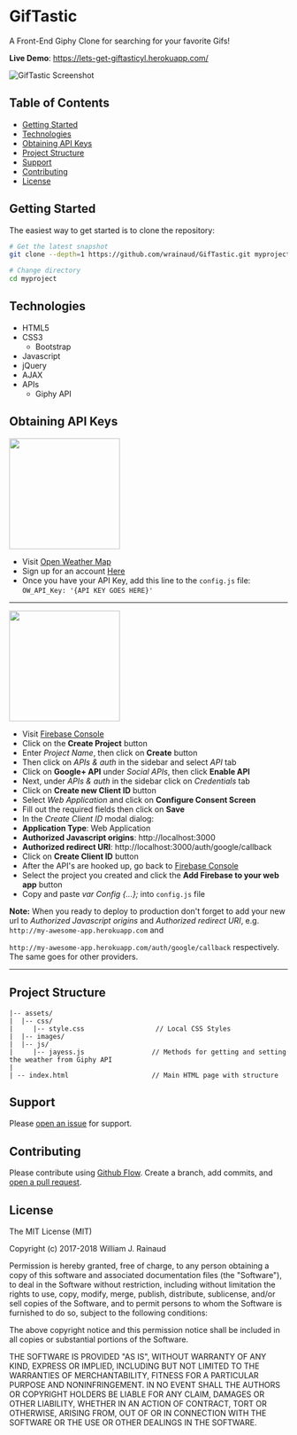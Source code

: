 # GifTastic
A Front-End Giphy Clone for searching for your favorite Gifs!

**Live Demo**: https://lets-get-giftasticyl.herokuapp.com/

<img src="assets/images/screenshot.png" alt="GifTastic Screenshot" align="center" />

Table of Contents
-------

- [Getting Started](#getting-started)
- [Technologies](#technologies)
- [Obtaining API Keys](#obtaining-api-keys)
- [Project Structure](#project-structure)
- [Support](#support)
- [Contributing](#contributing)
- [License](#license)

Getting Started
---------------

The easiest way to get started is to clone the repository:

```bash
# Get the latest snapshot
git clone --depth=1 https://github.com/wrainaud/GifTastic.git myproject

# Change directory
cd myproject

```
Technologies
-------

- HTML5
- CSS3
    - Bootstrap
- Javascript
- jQuery
- AJAX
- APIs
    - Giphy API

Obtaining API Keys
-------
<img src="https://openweathermap.org/themes/openweathermap/assets/vendor/owm/img/logo_OpenWeatherMap_orange.svg" width="200">

- Visit <a href="https://openweathermap.org/api" target="_blank">Open Weather Map</a>
- Sign up for an account <a href="http://home.openweathermap.org/users/sign_up" target="_blank"> Here </a>
- Once you have your API Key, add this line to the `config.js` file: `OW_API_Key: '{API KEY GOES HERE}'`
<hr>

<img src="https://firebase.google.com/_static/f6e16de9fa/images/firebase/lockup.png" width="200">

- Visit <a href="https://console.firebase.google.com" target="_blank">Firebase Console</a>
- Click on the **Create Project** button
- Enter *Project Name*, then click on **Create** button
- Then click on *APIs & auth* in the sidebar and select *API* tab
- Click on **Google+ API** under *Social APIs*, then click **Enable API**
- Next, under *APIs & auth* in the sidebar click on *Credentials* tab
- Click on **Create new Client ID** button
- Select *Web Application* and click on **Configure Consent Screen**
- Fill out the required fields then click on **Save**
- In the *Create Client ID* modal dialog:
 - **Application Type**: Web Application
 - **Authorized Javascript origins**: http://localhost:3000
 - **Authorized redirect URI**: http://localhost:3000/auth/google/callback
- Click on **Create Client ID** button
- After the API's are hooked up, go back to <a href="https://console.firebase.google.com" target="_blank">Firebase Console</a>
- Select the project you created and click the **Add Firebase to your web app** button
- Copy and paste *var Config {...};* into `config.js` file

**Note:** When you ready to deploy to production don't forget to
add your new url to *Authorized Javascript origins* and *Authorized redirect URI*,
e.g. `http://my-awesome-app.herokuapp.com` and

`http://my-awesome-app.herokuapp.com/auth/google/callback` respectively.
The same goes for other providers.
<hr>

Project Structure
-------
```
|-- assets/
|  |-- css/
|     |-- style.css                  // Local CSS Styles
|  |-- images/                             
|  |-- js/                             
|     |-- jayess.js                 // Methods for getting and setting the weather from Giphy API
| 
| -- index.html                     // Main HTML page with structure
```

Support
-------

Please [open an issue](https://github.com/wrainaud/GifTastic/issues/new) for support.

Contributing
-------

Please contribute using [Github Flow](https://guides.github.com/introduction/flow/). Create a branch, add commits, and [open a pull request](https://github.com/wrainaud/GifTastic/compare/).

License
-------

The MIT License (MIT)

Copyright (c) 2017-2018 William J. Rainaud

Permission is hereby granted, free of charge, to any person obtaining a copy of this software and associated documentation files (the "Software"), to deal in the Software without restriction, including without limitation the rights to use, copy, modify, merge, publish, distribute, sublicense, and/or sell copies of the Software, and to permit persons to whom the Software is furnished to do so, subject to the following conditions:

The above copyright notice and this permission notice shall be included in all copies or substantial portions of the Software.

THE SOFTWARE IS PROVIDED "AS IS", WITHOUT WARRANTY OF ANY KIND, EXPRESS OR IMPLIED, INCLUDING BUT NOT LIMITED TO THE WARRANTIES OF MERCHANTABILITY, FITNESS FOR A PARTICULAR PURPOSE AND NONINFRINGEMENT. IN NO EVENT SHALL THE AUTHORS OR COPYRIGHT HOLDERS BE LIABLE FOR ANY CLAIM, DAMAGES OR OTHER LIABILITY, WHETHER IN AN ACTION OF CONTRACT, TORT OR OTHERWISE, ARISING FROM, OUT OF OR IN CONNECTION WITH THE SOFTWARE OR THE USE OR OTHER DEALINGS IN THE SOFTWARE.  

